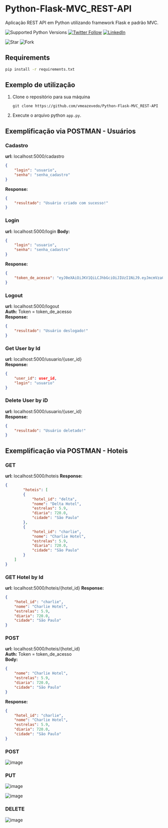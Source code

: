 # Python-Flask-MVC_REST-API
Aplicação REST API em Python utilizando framework Flask e padrão MVC.

![Supported Python Versions](https://img.shields.io/pypi/pyversions/rich/10.11.0) [![Twitter Follow](https://img.shields.io/twitter/follow/vmeazevedo.svg?style=social)](https://twitter.com/vmeazevedo) [![LinkedIn](https://img.shields.io/badge/LinkedIn-Vinícius_Azevedo%20-blue)](https://www.linkedin.com/in/vin%C3%ADcius-azevedo-45180ab2/)

![Star](https://img.shields.io/github/stars/vmeazevedo/Python-Flask-MVC_REST-API?style=social)
![Fork](https://img.shields.io/github/forks/vmeazevedo/Python-Flask-MVC_REST-API?label=Fork&style=social)

## Requirements

```sh
pip install -r requirements.txt
```

## Exemplo de utilização

1. Clone o repositório para sua máquina

   ``
   git clone https://github.com/vmeazevedo/Python-Flask-MVC_REST-API
   ``
2. Execute o arquivo python ``app.py``.


## Exemplificação via POSTMAN - Usuários

### Cadastro
**url:** localhost:5000/cadastro
```json
{
    "login": "usuario",
    "senha": "senha_cadastro" 
}
```
**Response:**
```json
{
    "resultado": "Usuário criado com sucesso!"
}
```

### Login
**url:** localhost:5000/login
**Body:**
```json
{
    "login": "usuario",
    "senha": "senha_cadastro" 
}
```
**Response:**
```json
{
    "token_de_acesso": "eyJ0eXAiOiJKV1QiLCJhbGciOiJIUzI1NiJ9.eyJmcmVzaCI6ZmFsc2UsImlhdCI6MTY1MDA0MDY4OCwianRpIjoiODV"
}
```

### Logout
**url:** localhost:5000/logout </br>
**Auth:** <Bearer Token> Token = token_de_acesso </br>
**Response:**
```json
{
    "resultado": "Usuário deslogado!"
}
```

### Get User by Id
**url:** localhost:5000/usuario/{user_id} </br>
**Response:**
```json
{
    "user_id": user_id,
    "login": "usuario"
}
```

### Delete User by iD
**url:** localhost:5000/usuario/{user_id} </br>
**Response:**
```json
{
    "resultado": "Usuário deletado!"
}
```

## Exemplificação via POSTMAN - Hoteis
### GET
**url:** localhost:5000/hoteis
**Response:**
```json
{
        "hoteis": [
        {
            "hotel_id": "delta",
            "nome": "Delta Hotel",
            "estrelas": 5.9,
            "diaria": 720.0,
            "cidade": "São Paulo"
        },
        {
            "hotel_id": "charlie",
            "nome": "Charlie Hotel",
            "estrelas": 5.9,
            "diaria": 720.0,
            "cidade": "São Paulo"
        }
    ]
}
```

### GET Hotel by Id
**url:** localhost:5000/hoteis/{hotel_id}
**Response:**
```json
{
    "hotel_id": "charlie",
    "nome": "Charlie Hotel",
    "estrelas": 5.9,
    "diaria": 720.0,
    "cidade": "São Paulo"
}
```

### POST
**url:** localhost:5000/hoteis/{hotel_id} </br>
**Auth:** <Bearer Token> Token = token_de_acesso </br>
**Body:** </br>
```json
{
    "nome": "Charlie Hotel",
    "estrelas": 5.9,
    "diaria": 720.0,
    "cidade": "São Paulo"
}
```
**Response:**
```json
{
    "hotel_id": "charlie",
    "nome": "Charlie Hotel",
    "estrelas": 5.9,
    "diaria": 720.0,
    "cidade": "São Paulo"
}
```

### POST
![image](https://user-images.githubusercontent.com/40063504/163299897-ac5055e8-3052-4e66-a8aa-5dac8c2017ed.png)


### PUT
![image](https://user-images.githubusercontent.com/40063504/163299968-d6af5830-6285-4c6d-9798-5f74dd5e5613.png)

![image](https://user-images.githubusercontent.com/40063504/163300027-bd8aac45-6351-4572-865c-f8858f4c60bf.png)


### DELETE
![image](https://user-images.githubusercontent.com/40063504/163300075-b2504a82-b801-4d14-8eca-3a4631bef911.png)


